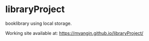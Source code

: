 # libraryProject
booklibrary using local storage. 

Working site available at: https://mvangin.github.io/libraryProject/
